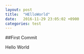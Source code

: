```yaml
---
layout: post
title:  "HElloWorld"
date:   2016-11-29 23:05:02 +0900
categories: test
---
```


##First Commit

Hello World


